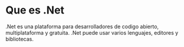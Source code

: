 # Que es .Net

.Net es una plataforma para desarrolladores de codigo abierto, multiplataforma y gratuita.
        .Net puede usar varios lenguajes, editores y bibliotecas.